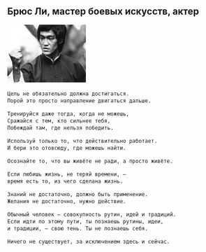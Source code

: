 <!--2016-07-23 10:27:51-->
## Брюс Ли, мастер боевых искусств, актер
<img src="./bruce_lee.jpg">

    Цель не обязательно должна достигаться. 
    Порой это просто направление двигаться дальше.

>  

    Тренируйся даже тогда, когда не можешь,
    Сражайся с тем, кто сильнее тебя,
    Побеждай там, где нельзя победить.

>  

    Используй только то, что действительно работает. 
    И бери это отовсюду, где можешь найти.

>  

    Осознайте то, что вы живёте не ради, а просто живёте.

>  

    Если любишь жизнь, не теряй времени, — 
    время есть то, из чего сделана жизнь.

>  

    Знаний не достаточно, должно быть применение. 
    Желания не достаточно, нужно действие.

>  

    Обычный человек — совокупность рутин, идей и традиций. 
    Если идти по этому пути, ты познаешь рутины, идеи, 
    и традиции, — свою тень. Ты не познаешь себя.

>  

    Ничего не существует, за исключением здесь и сейчас.